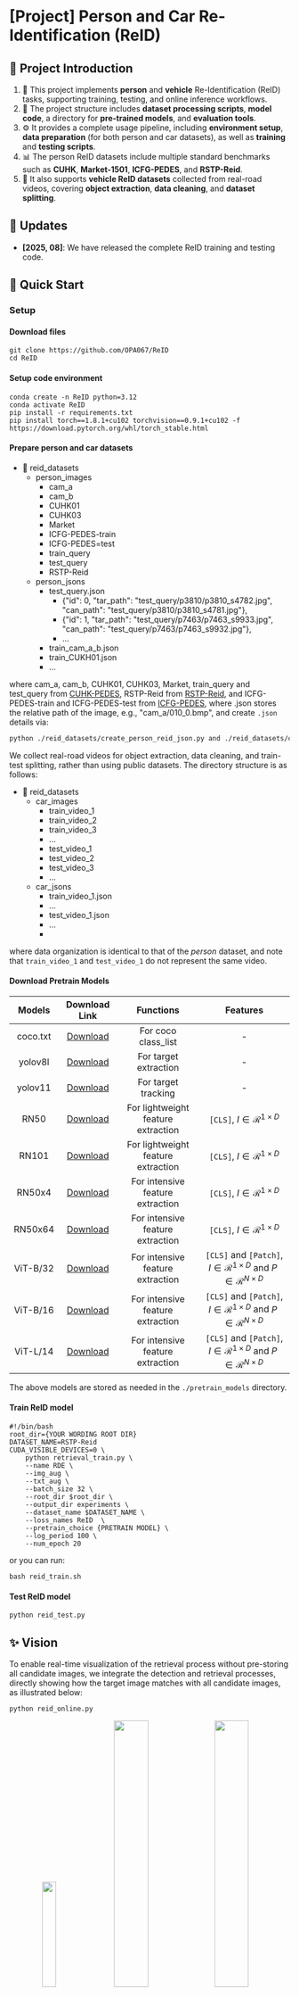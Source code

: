 <div align="left">

# [Project] Person and Car Re-Identification (ReID)
</div>

## 🎯 Project Introduction

1. 👥 This project implements **person** and **vehicle** Re-Identification (ReID) tasks, supporting training, testing, and online inference workflows.  
2. 📂 The project structure includes **dataset processing scripts**, **model code**, a directory for **pre-trained models**, and **evaluation tools**.  
3. ⚙️ It provides a complete usage pipeline, including **environment setup**, **data preparation** (for both person and car datasets), as well as **training** and **testing scripts**.  
4. 📊 The person ReID datasets include multiple standard benchmarks such as **CUHK**, **Market-1501**, **ICFG-PEDES**, and **RSTP-Reid**.  
5. 🚗 It also supports **vehicle ReID datasets** collected from real-road videos, covering **object extraction**, **data cleaning**, and **dataset splitting**.  

## 📣 Updates
* **[2025, 08]**: We have released the complete ReID training and testing code.

## 🚀 Quick Start
### Setup

#### Download files
```shell
git clone https://github.com/OPA067/ReID
cd ReID
```

#### Setup code environment
```shell
conda create -n ReID python=3.12
conda activate ReID
pip install -r requirements.txt
pip install torch==1.8.1+cu102 torchvision==0.9.1+cu102 -f https://download.pytorch.org/whl/torch_stable.html
```

#### Prepare person and car datasets
- 📂 reid_datasets
  - person_images
    - cam_a     
    - cam_b
    - CUHK01
    - CUHK03
    - Market
    - ICFG-PEDES-train
    - ICFG-PEDES=test
    - train_query
    - test_query
    - RSTP-Reid
  - person_jsons
    - test_query.json
      - {"id": 0, "tar_path": "test_query/p3810/p3810_s4782.jpg", "can_path": "test_query/p3810/p3810_s4781.jpg"},
      - {"id": 1, "tar_path": "test_query/p7463/p7463_s9933.jpg", "can_path": "test_query/p7463/p7463_s9932.jpg"},
      - ...
    - train_cam_a_b.json
    - train_CUKH01.json
    - ...

where cam_a, cam_b, CUHK01, CUHK03, Market, train_query and test_query from [CUHK-PEDES](https://openaccess.thecvf.com/content_cvpr_2017/html/Li_Person_Search_With_CVPR_2017_paper.html), 
RSTP-Reid from [RSTP-Reid](http://arxiv.org/abs/2109.05534), and ICFG-PEDES-train and ICFG-PEDES-test from [ICFG-PEDES](https://arxiv.org/abs/2107.12666), where .json stores the relative path of the image, 
e.g., "cam_a/010_0.bmp", and create `.json` details via:
```bash
python ./reid_datasets/create_person_reid_json.py and ./reid_datasets/create_car_reid_json.py
```
We collect real-road videos for object extraction, data cleaning, and train-test splitting, rather than using public datasets. The directory structure is as follows:
- 📂 reid_datasets
  - car_images
    - train_video_1
    - train_video_2
    - train_video_3
    - ...
    - test_video_1
    - test_video_2
    - test_video_3
    - ...
  - car_jsons
    - train_video_1.json
    - ...
    - test_video_1.json
    - ...
    - 
where data organization is identical to that of the *person* dataset, and note that `train_video_1` and `test_video_1` do not represent the same video.

#### Download Pretrain Models

<div align="center">

|  Models  |                                                              Download Link                                                              |             Functions              |                                         Features                                         |
|:--------:|:---------------------------------------------------------------------------------------------------------------------------------------:|:----------------------------------:|:----------------------------------------------------------------------------------------:|
| coco.txt |                                         [Download](https://docs.ultralytics.com/models/yolov8/)                                         |        For coco class_list         |                                            -                                             |
| yolov8l  |                                         [Download](https://docs.ultralytics.com/models/yolov8/)                                         |       For target extraction        |                                            -                                             |
| yolov11  |                                         [Download](https://docs.ultralytics.com/models/yolo11/)                                         |        For target tracking         |                                            -                                             |
|   RN50   |   [Download](https://openaipublic.azureedge.net/clip/models/afeb0e10f9e5a86da6080e35cf09123aca3b358a0c3e3b6c78a7b63bc04b6762/RN50.pt)   | For lightweight feature extraction |                         `[CLS]`, $I \in \mathcal{R}^{1 \times D}$                          |
|  RN101   |  [Download](https://openaipublic.azureedge.net/clip/models/8fa8567bab74a42d41c5915025a8e4538c3bdbe8804a470a72f30b0d94fab599/RN101.pt)   | For lightweight feature extraction |                         `[CLS]`, $I \in \mathcal{R}^{1 \times D}$                          |
|  RN50x4  |  [Download](https://openaipublic.azureedge.net/clip/models/7e526bd135e493cef0776de27d5f42653e6b4c8bf9e0f653bb11773263205fdd/RN50x4.pt)  |  For intensive feature extraction  |                         `[CLS]`, $I \in \mathcal{R}^{1 \times D}$                          |
| RN50x64  | [Download](https://openaipublic.azureedge.net/clip/models/be1cfb55d75a9666199fb2206c106743da0f6468c9d327f3e0d0a543a9919d9c/RN50x64.pt)  |  For intensive feature extraction  |                         `[CLS]`, $I \in \mathcal{R}^{1 \times D}$                          |       
| ViT-B/32 | [Download](https://openaipublic.azureedge.net/clip/models/40d365715913c9da98579312b702a82c18be219cc2a73407c4526f58eba950af/ViT-B-32.pt) |  For intensive feature extraction  | `[CLS]` and `[Patch]`, $I \in \mathcal{R}^{1 \times D}$ and $P \in \mathcal{R}^{N \times D}$ |
| ViT-B/16 | [Download](https://openaipublic.azureedge.net/clip/models/5806e77cd80f8b59890b7e101eabd078d9fb84e6937f9e85e4ecb61988df416f/ViT-B-16.pt) |  For intensive feature extraction  | `[CLS]` and `[Patch]`, $I \in \mathcal{R}^{1 \times D}$ and $P \in \mathcal{R}^{N \times D}$ |
| ViT-L/14 | [Download](https://openaipublic.azureedge.net/clip/models/b8cca3fd41ae0c99ba7e8951adf17d267cdb84cd88be6f7c2e0eca1737a03836/ViT-L-14.pt) |  For intensive feature extraction  | `[CLS]` and `[Patch]`, $I \in \mathcal{R}^{1 \times D}$ and $P \in \mathcal{R}^{N \times D}$ |
</div>

The above models are stored as needed in the `./pretrain_models` directory.

#### Train ReID model
```shell
#!/bin/bash
root_dir={YOUR WORDING ROOT DIR}
DATASET_NAME=RSTP-Reid
CUDA_VISIBLE_DEVICES=0 \
    python retrieval_train.py \
    --name RDE \
    --img_aug \
    --txt_aug \
    --batch_size 32 \
    --root_dir $root_dir \
    --output_dir experiments \
    --dataset_name $DATASET_NAME \
    --loss_names ReID  \
    --pretrain_choice {PRETRAIN MODEL} \
    --log_period 100 \
    --num_epoch 20
```
or you can run:
```shell
bash reid_train.sh
```

#### Test ReID model
```shell
python reid_test.py
```

## ✨ Vision
To enable real-time visualization of the retrieval process without pre-storing all candidate images, we integrate the detection and retrieval processes, directly showing how the target image matches with all candidate images, as illustrated below:
```shell
python reid_online.py
```
<p align="center">
  <img src="figures/target.jpg" width="22%" />
  <img src="figures/vis-1.jpg" width="35%" />
  <img src="figures/vis-2.jpg" width="35%" />
</p>

## 💪 Feature Enhancement
<p align="center">
  <img src="figures/fe-1.jpg" width="34.25%" />
  <img src="figures/fe-2.jpg" width="63%" />
</p>

Feature enhancement includes single-feature re-representation and multi-feature aggregation. 
Single-feature re-representation involves remapping the `[CLS]` token using methods such as `MLP` or `Transformer`, 
while multi-feature aggregation aggregates `[Patch]` tokens through learnable modules like `MHA` or `Cluster`. For these two types of feature enhancement schemes, the following feature alignment methods are proposed:

#### 1.zero-shot `[CLS]`
$S=sim({I}_1, {I}_2) = \frac{{I}_1 \cdot {I}_2}{||{I}_1||_2 \cdot ||{I}_2||_2}$
```python
# update model/clip_model.py
def forward(self, tar_images, can_images):
    with torch.no_grad():
        tar_feats = self.encode_image(tar_images)
        can_feats = self.encode_image(can_images)
```
where $I$=`[CLS]`$\in \mathcal{R}^{1 \times D}$.

#### 2.fine-tuning `[CLS]`
$S=sim({I}_1, {I}_2) = \frac{{I}_1 \cdot {I}_2}{||{I}_1||_2 \cdot ||{I}_2||_2}$
```python
# update model/clip_model.py
def forward(self, tar_images, can_images):
    tar_feats = self.encode_image(tar_images)
    can_feats = self.encode_image(can_images)
```

#### 3.zero-shot `[CLS]` + `[Patch]`
$S = \frac{1}{2} \left( sim({I}_1, {I}_2) + sim({P}_1, {P}_2) \right ) = \frac{1}{2} \left( \frac{{I}_1 \cdot {I}_2}{||{I}_1||_2 \cdot ||{I}_2||_2} + \frac{{P}_1 \cdot {P}_2}{||{P}_1||_2 \cdot ||{P}_2||_2} \right)$, \
where $I$=`[CLS]`$\in \mathcal{R}^{1 \times D}$ and $P$=`[Patch]`$=\frac{1}{N}\sum_i^N P_i\in \mathcal{R}^{1 \times D}$.

#### 4.fine-tuning `[CLS]` + `[Patch]`
$S = \frac{1}{2} \left( sim({I}_1, {I}_2) + sim({P}_1, {P}_2) \right ) = \frac{1}{2} \left( \frac{{I}_1 \cdot {I}_2}{||{I}_1||_2 \cdot ||{I}_2||_2} + \frac{{P}_1 \cdot {P}_2}{||{P}_1||_2 \cdot ||{P}_2||_2} \right)$, \
where $I$=`[CLS]`$\in \mathcal{R}^{1 \times D}$ and $P$=`[Patch]`$=Model(P) \in \mathcal{R}^{1 \times D}$. $Model$ can use [MLP](https://github.com/OPA067/ReID/model/mlp.py), [MHA](https://github.com/OPA067/ReID/model/mha.py), or [PTM](https://github.com/OPA067/ReID/model/cluster.py).

## 📄 Experiment Reports
[行人再识别P2P技术报告1(初版)](https://allcaminfo.feishu.cn/docx/Hg6TdLKwhoALB5xN0v1ct3HlnHd) update 2025, 04. \
[行人再识别P2P技术报告2(优化)](https://allcaminfo.feishu.cn/docx/XqtjdJ3VaoYSWmxdPodc78grnLc) update 2025, 04. \
[行人再识别P2P技术报告3(补充)](https://allcaminfo.feishu.cn/docx/UNYqdpetdoUiC0xImABc9dmrnDg) update 2025, 05. \
[PTM of ReID: Patch Token Merge](https://allcaminfo.feishu.cn/docx/K9hndKwqvoLUrDxwhSgcU7fZnoq) update 2025, 05. \
[行人检索完整方案](https://allcaminfo.feishu.cn/docx/P06dd1d7BozGcdxSDP6cwDx4n6c) update 2025, 06. \
[车辆再检索研究报告](https://allcaminfo.feishu.cn/docx/V2abd3n0foQxgNxlRKwcaqnWndh) update 2025, 07. \
[万物再检索研究报告](https://allcaminfo.feishu.cn/docx/NIPzdrmHBoiIvuxuA03cu8fWnvc) update 2025, 07. \
[轻量型密集型特征提取器实验报告](https://allcaminfo.feishu.cn/docx/KvcxdtCOuoLadIxlCkZcNQvJn7f) update 2025, 08.

## 📌 Hint
For more details, please contact [223081200014@smail.swufe.edu.cn](mailto:23081200014@smail.swufe.edu.cn)

## 🎗️ Acknowledgments
Our code is based on [CVPR2024RDE](https://github.com/QinYang79/RDE), [CVPR2024HBI](https://github.com/jpthu17/HBI/tree/main). We sincerely appreciate for their contributions.
